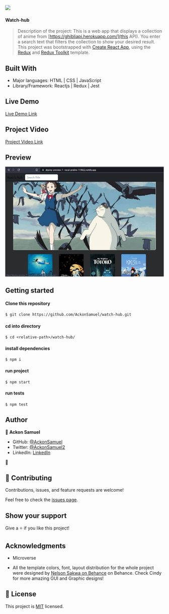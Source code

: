 ![](https://img.shields.io/badge/Microverse-blueviolet)

#### Watch-hub
> Description of the project: 
This is a web app that displays a collection of anime from [https://ghibliapi.herokuapp.com/](this API). You enter a search text that filters the collection to show your desired result.
This project was bootstrapped with [Create React App](https://github.com/facebook/create-react-app), using the [Redux](https://redux.js.org/) and [Redux Toolkit](https://redux-toolkit.js.org/) template. 


## Built With

- Major languages: HTML | CSS | JavaScript 
- Library/Framework: Reactjs | Redux | Jest 

## Live Demo
[Live Demo Link](https://deploy-preview-7--vocal-praline-119922.netlify.app/)

## Project Video
[Project Video Link](https://youtu.be/viAMZGRw9d4)


## Preview
![space](./screenshot.png)

## Getting started

#### Clone this repository

```bash
$ git clone https://github.com/AckonSamuel/watch-hub.git
```

#### cd into directory
```
$ cd <relative-path>/watch-hub/
```

#### install dependencies
``` run 
$ npm i
```
#### run project
```
$ npm start
```

#### run tests
```
$ npm test
```
## Author

👤 **Ackon Samuel**
- GitHub: [@AckonSamuel](https://github.com/AckonSamuel/)
- Twitter: [@AckonSamuel2](https://twitter.com/AckonSamuel2)
- LinkedIn: [LinkedIn](https://www.linkedin.com/in/samuel-yaw-ackon/)

👤
## 🤝 Contributing

Contributions, issues, and feature requests are welcome!

Feel free to check the [issues page](../../issues/).

## Show your support

Give a ⭐️ if you like this project!

## Acknowledgments

- Microverse

- All the template colors, font, layout distribution for the whole project were designed by [Nelson Sakwa on Behance](https://www.behance.net/sakwadesignstudio) on Behance. Check Cindy for more amazing GUI and Graphic designs!
## 📝 License

This project is [MIT](./MIT.md) licensed.
